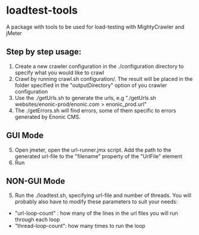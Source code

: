 loadtest-tools
==============

A package with tools to be used for load-testing with MightyCrawler and jMeter

Step by step usage:
--------

1. Create a new crawler configuration in the ./configuration directory to specify what you would like to crawl
2. Crawl by running crawl.sh configuration/<your config>. The result will be placed in the folder specified in the "outputDirectory" option of you crawler configuration
3. Use the ./getUrls.sh <path to result folder> to generate the urls, e.g "./getUrls.sh websites/enonic-prod/enonic.com > enonic_prod.url"
4. The ./getErrors.sh will find errors, some of them specific to errors generated by Enonic CMS.


GUI Mode
--------
5. Open jmeter, open the url-runner.jmx script. Add the path to the generated url-file to the "filename" property of the "UrlFile" element
6. Run


NON-GUI Mode
--------
5. Run the ./loadtest.sh, specifying url-file and number of threads. You will probably also have to modify these parameters to suit your needs: 
 * "url-loop-count" : how many of the lines in the url files you will run through each loop
 * "thread-loop-count": how many times to run the loop
